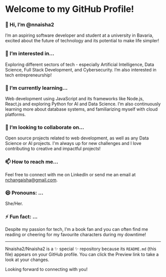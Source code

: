 # Welcome to my GitHub Profile!

### 👋 Hi, I’m @nnaisha2 

I’m an aspiring software developer and student at a university in Bavaria, excited about the future of technology and its potential to make life simpler!
 
### 👀 I’m interested in...

Exploring different sectors of tech - especially Artificial Intelligence, Data Science, Full Stack Development, and Cybersecurity. I’m also interested in tech entrepreneurship!

### 🌱 I’m currently learning...

Web development using JavaScript and its frameworks like Node.js, React.js and exploring Python for AI and Data Science. I’m also continuously learning more about database systems, and familiarizing myself with cloud platforms.

### 💞️ I’m looking to collaborate on...

Open source projects related to web development, as well as any Data Science or AI projects. I'm always up for new challenges and I love contributing to creative and impactful projects!

### 📫 How to reach me...

Feel free to connect with me on LinkedIn or send me an email at nchangaisha@gmail.com. 

### 😄 Pronouns: ...

She/Her.

### ⚡ Fun fact: ...

Despite my passion for tech, I’m a book fan and you can often find me reading or cheering for my favourite characters during my downtime!

---
Nnaisha2/Nnaisha2 is a ✨ special ✨ repository because its `README.md` (this file) appears on your GitHub profile. You can click the Preview link to take a look at your changes.

Looking forward to connecting with you!
